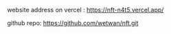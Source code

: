 website address on vercel : https://nft-n4t5.vercel.app/

github repo: https://github.com/wetwan/nft.git